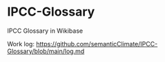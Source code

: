 # IPCC-Glossary
IPCC Glossary in Wikibase

Work log: https://github.com/semanticClimate/IPCC-Glossary/blob/main/log.md



